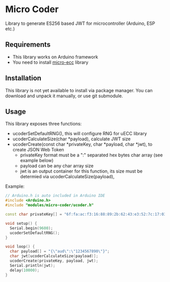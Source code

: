 # Micro Coder
Library to generate ES256 based JWT for microcontroller (Arduino, ESP etc.)

## Requirements
* This library works on Arduino framework
* You need to install [micro-ecc](https://github.com/kmackay/micro-ecc/tree/master) library

## Installation
This library is not yet available to install via package manager. You can download and unpack it manually, or use git submodule.

## Usage
This library exposes three functions:
* ucoderSetDefaultRNG(), this will configure RNG for uECC library
* ucoderCalculateSize(char *payload), calculate JWT size
* ucoderCreate(const char *privateKey, char *payload, char *jwt), to create JSON Web Token
  - privateKey format must be a ":" separated hex bytes char array (see example below)
  - payload can be any char array size
  - jwt is an output container for this function, its size must be determied via ucoderCalculateSize(payload),

Example:
```cpp
// Arduino.h is auto included in Arduino IDE
#include <Arduino.h>
#include "modules/micro-coder/ucoder.h"

const char privateKey[] = "6f:fa:ac:f3:16:88:89:2b:62:43:e3:52:7c:17:03:19:32:b5:00:31:47:cc:49:0c:63:ca:8b:a2:d9:1d:6c:eb";

void setup() {
  Serial.begin(9600);
  ucoderSetDefaultRNG();
}

void loop() {
  char payload[] = "{\"aud\":\"1234567890\"}";
  char jwt[ucoderCalculateSize(payload)];
  ucoderCreate(privateKey, payload, jwt);
  Serial.println(jwt);
  delay(10000);
}
```

